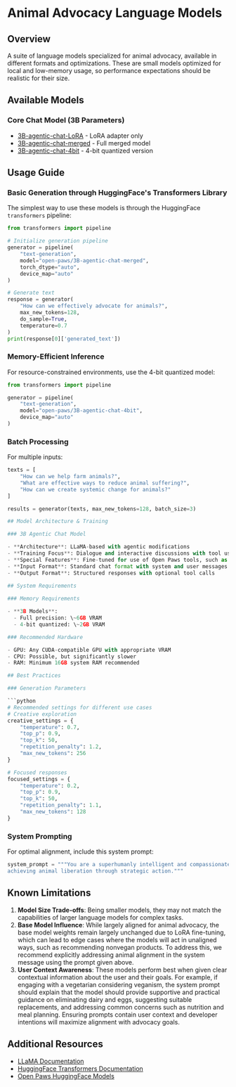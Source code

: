 # Animal Advocacy Language Models

## Overview

A suite of language models specialized for animal advocacy, available in different formats and optimizations. These are small models optimized for local and low-memory usage, so performance expectations should be realistic for their size.

## Available Models

### Core Chat Model (3B Parameters)

- [3B-agentic-chat-LoRA](https://huggingface.co/open-paws/3B-agentic-chat-LoRA) - LoRA adapter only
- [3B-agentic-chat-merged](https://huggingface.co/open-paws/3B-agentic-chat-merged) - Full merged model
- [3B-agentic-chat-4bit](https://huggingface.co/open-paws/3B-agentic-chat-4bit) - 4-bit quantized version

## Usage Guide

### Basic Generation through HuggingFace's Transformers Library

The simplest way to use these models is through the HuggingFace `transformers` pipeline:

```python
from transformers import pipeline

# Initialize generation pipeline
generator = pipeline(
    "text-generation",
    model="open-paws/3B-agentic-chat-merged",
    torch_dtype="auto",
    device_map="auto"
)

# Generate text
response = generator(
    "How can we effectively advocate for animals?",
    max_new_tokens=128,
    do_sample=True,
    temperature=0.7
)
print(response[0]['generated_text'])
```

### Memory-Efficient Inference

For resource-constrained environments, use the 4-bit quantized model:

```python
from transformers import pipeline

generator = pipeline(
    "text-generation",
    model="open-paws/3B-agentic-chat-4bit",
    device_map="auto"
)
```

### Batch Processing

For multiple inputs:

```python
texts = [
    "How can we help farm animals?",
    "What are effective ways to reduce animal suffering?",
    "How can we create systemic change for animals?"
]

results = generator(texts, max_new_tokens=128, batch_size=3)

## Model Architecture & Training

### 3B Agentic Chat Model

- **Architecture**: LLaMA-based with agentic modifications
- **Training Focus**: Dialogue and interactive discussions with tool use.
- **Special Features**: Fine-tuned for use of Open Paws tools, such as searching our database and making predictions with our text regression models.
- **Input Format**: Standard chat format with system and user messages
- **Output Format**: Structured responses with optional tool calls
  
## System Requirements

### Memory Requirements

- **3B Models**:
  - Full precision: \~6GB VRAM
  - 4-bit quantized: \~2GB VRAM

### Recommended Hardware

- GPU: Any CUDA-compatible GPU with appropriate VRAM
- CPU: Possible, but significantly slower
- RAM: Minimum 16GB system RAM recommended

## Best Practices

### Generation Parameters

```python
# Recommended settings for different use cases
# Creative exploration
creative_settings = {
    "temperature": 0.7,
    "top_p": 0.9,
    "top_k": 50,
    "repetition_penalty": 1.2,
    "max_new_tokens": 256
}

# Focused responses
focused_settings = {
    "temperature": 0.2,
    "top_p": 0.9,
    "top_k": 50,
    "repetition_penalty": 1.1,
    "max_new_tokens": 128
}
```

### System Prompting

For optimal alignment, include this system prompt:

```python
system_prompt = """You are a superhumanly intelligent and compassionate AI focused on
achieving animal liberation through strategic action."""
```

## Known Limitations

1. **Model Size Trade-offs**: Being smaller models, they may not match the capabilities of larger language models for complex tasks.
2. **Base Model Influence**: While largely aligned for animal advocacy, the base model weights remain largely unchanged due to LoRA fine-tuning, which can lead to edge cases where the models will act in unaligned ways, such as recommending nonvegan products. To address this, we recommend explicitly addressing animal alignment in the system message using the prompt given above.
3. **User Context Awareness**: These models perform best when given clear contextual information about the user and their goals. For example, if engaging with a vegetarian considering veganism, the system prompt should explain that the model should provide supportive and practical guidance on eliminating dairy and eggs, suggesting suitable replacements, and addressing common concerns such as nutrition and meal planning. Ensuring prompts contain user context and developer intentions will maximize alignment with advocacy goals.

## Additional Resources

- [LLaMA Documentation](https://www.llama.com/docs/)
- [HuggingFace Transformers Documentation](https://huggingface.co/docs/transformers/)
- [Open Paws HuggingFace Models](https://huggingface.co/open-paws)
